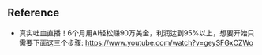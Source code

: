 ## Reference

* 真实吐血直播！6个月用AI轻松赚90万美金，利润达到95%以上，想要开始只需要下面这三个步骤: https://www.youtube.com/watch?v=geySFGxCZWo
